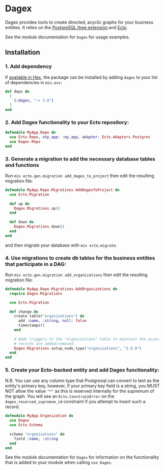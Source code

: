 # Dagex

Dagex provides tools to create directed, acyclic graphs for your business
entities. It relies on the [PostgreSQL ltree
extension](https://www.postgresql.org/docs/14/ltree.html) and
[Ecto](https://hexdocs.pm/ecto/Ecto.html).

See the module documentation for `Dagex` for usage examples.

## Installation

### 1. Add dependency

If [available in Hex](https://hex.pm/docs/publish), the package can be installed
by adding `dagex` to your list of dependencies in `mix.exs`:

```elixir
def deps do
  [
    {:dagex, "~> 3.0"}
  ]
end
```

### 2. Add Dagex functionality to your Ecto repository:

```elixir
defmodule MyApp.Repo do
  use Ecto.Repo, otp_app: :my_app, adapter: Ecto.Adapters.Postgres
  use Dagex.Repo
end
```

### 3. Generate a migration to add the necessary database tables and functions

Run `mix ecto.gen.migration add_dagex_to_project` then edit the resulting
migration file:

```elixir
defmodule MyApp.Repo.Migrations.AddDagexToProject do
  use Ecto.Migration
  
  def up do
    Dagex.Migrations.up()
  end
  
  def down do 
    Dagex.Migrations.down()
  end
end
```

and then migrate your database with `mix ecto.migrate`.

### 4. Use migrations to create db tables for the business entities that participate in a DAG:

Run `mix ecto.gen.migration add_organizations` then edit the resulting migration
file:

```elixir
defmodule MyApp.Repo.Migrations.AddOrganizations do 
  require Dagex.Migrations

  use Ecto.Migration 
  
  def change do 
    create table("organizations") do
      add :name, :string, null: false
      timestamps()
    end
    
    # Adds triggers to the "organizations" table to maintain the associated DAG as
    # records are added/removed.
    Dagex.Migrations.setup_node_type("organizations", "3.0.0")
  end
end
```

### 5. Create your Ecto-backed entity and add Dagex functionality:

N.B. You can use any column type that Postgresql can convert to text as the
entity's primary key, however, if your primary key field is a string, you MUST
NOT allow the value `"*"` as this is reserved internally for the supremum of the
graph. You will see an `Ecto.ConstrainError` on the `dagex_reserved_supremum_id`
constraint if you attempt to insert such a record.

```elixir
defmodule MyApp.Organization do 
  use Dagex 
  use Ecto.Schema
  
  schema "organizations" do
    field :name, :string
  end
end
```

See the module documentation for `Dagex` for information on the functionality
that is added to your module when calling `use Dagex`.
